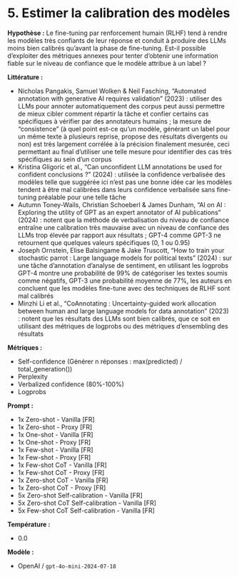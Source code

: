 # 5. Estimer la calibration des modèles

**Hypothèse :** Le fine-tuning par renforcement humain (RLHF) tend à rendre les modèles très confiants de leur réponse et conduit à produire des LLMs moins bien calibrés qu’avant la phase de fine-tuning. Est-il possible d’exploiter des métriques annexes pour tenter d’obtenir une information fiable sur le niveau de confiance que le modèle attribue à un label ?

**Littérature :**

- Nicholas Pangakis, Samuel Wolken & Neil Fasching, “Automated annotation with generative AI requires validation” (2023) : utiliser des LLMs pour annoter automatiquement des corpus peut aussi permettre de mieux cibler comment répartir la tâche et confier certains cas spécifiques à vérifier par des annotateurs humains ; la mesure de “consistence” (à quel point est-ce qu’un modèle, générant un label pour un même texte à plusieurs reprise, propose des résultats divergents ou non) est très largement corrélée à la précision finalement mesurée, ceci permettant au final d’utiliser une telle mesure pour identifier des cas très spécifiques au sein d’un corpus
- Kristina Gligoric et al., “Can unconfident LLM annotations be used for confident conclusions ?” (2024) : utilisée la confidence verbalisée des modèles telle que suggérée ici n’est pas une bonne idée car les modèles tendent à être mal calibrées dans leurs confidence verbalisée sans fine-tuning préalable pour une telle tâche
- Autumn Toney-Wails, Christian Schoeberl & James Dunham, “AI on AI : Exploring the utility of GPT as an expert annotator of AI publications” (2024) : notent que la méthode de verbalisation du niveau de confiance entraîne une calibration très mauvaise avec un niveau de confiance des LLMs trop élevée par rapport aux résultats ; GPT-4 comme GPT-3 ne retournent que quelques valeurs spécifiques (0, 1 ou 0.95)
- Joseph Ornstein, Elise Balsingame & Jake Truscott, “How to train your stochastic parrot : Large language models for political texts” (2024) : sur une tâche d’annotation d’analyse de sentiment, en utilisant les logprobs GPT-4 montre une probabilité de 99% de catégoriser les textes soumis comme négatifs, GPT-3 une probabilité moyenne de 77%, les auteurs en concluent que les modèles fine-tune avec des techniques de RLHF sont mal calibrés
- Minzhi Li et al., “CoAnnotating : Uncertainty-guided work allocation between human and large language models for data annotation” (2023) : notent que les résultats des LLMs sont bien calibrés, que ce soit en utilisant des métriques de logprobs ou des métriques d’ensembling des résultats

**Métriques :**

- Self-confidence (Générer n réponses : max(predicted) / total_generation())
- Perplexity
- Verbalized confidence (80%-100%)
- Logprobs

**Prompt :**

- 1x Zero-shot - Vanilla [FR]
- 1x Zero-shot - Proxy [FR]
- 1x One-shot - Vanilla [FR]
- 1x One-shot - Proxy [FR]
- 1x Few-shot - Vanilla [FR]
- 1x Few-shot - Proxy [FR]
- 1x Few-shot CoT - Vanilla [FR]
- 1x Few-shot CoT - Proxy [FR]
- 1x Zero-shot CoT - Vanilla [FR]
- 1x Zero-shot CoT - Proxy [FR]
- 5x Zero-shot Self-calibration - Vanilla [FR]
- 5x Zero-shot CoT Self-calibration - Vanilla [FR]
- 5x Few-shot CoT Self-calibration - Vanilla [FR]

**Température :**

- 0.0

**Modèle :**

- OpenAI / `gpt-4o-mini-2024-07-18`
